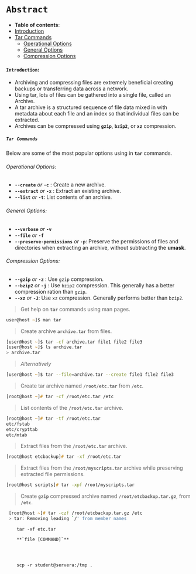# **`Abstract`**



-  **Table of contents**:
  - [Introduction](#introduction)
  - [Tar Commands](#tar-commands)
  	- [Operational Options](#operational-options)
  	- [General Options](#general-options)
  	- [Compression Options](#compression-options)


#### **`Introduction`**:

- Archiving and compressing files are extremely beneficial creating backups or transferring data across a network.
-  Using tar, lots of files can be gathered into a single file, called an Archive. 
- A tar archive is a structured sequence of file data mixed in with metadata about each file and an index so that individual files can be extracted. 
- Archives can be compressed using **`gzip`**, **`bzip2`**, or **`xz`** compression.

##### **`Tar Commands`**
Below are some of the most popular options using in **`tar`** commands.

###### Operational Options:
- **`--create`** *or* **`-c`** : Create a new archive.
- **`--extract`** *or* **`-x`** : Extract an existing archive.
- **`--list`** *or* **`-t`**: List contents of an archive.

###### General Options:
- **`--verbose`** *or* **`-v`** 
- **`--file`** *or* **`-f`** 
- **`--preserve-permissions`** *or* **`-p`**: Preserve the permissions of files and directories when extracting an archive, without subtracting the **umask**.

###### Compression Options:
- **`--gzip`** *or* **`-z`** : Use `gzip` compression.
- **`--bzip2`** *or* **`-j`** : Use `bzip2` compression. This generally has a better compression ration than `gzip`.
- **`--xz`** *or* **`-J`**: Use `xz` compression. Generally performs better than `bzip2`.

> Get help on **`tar`** commands using man pages.

```zsh
user@host ~]$ man tar 
```
> Create archive **`archive.tar`** from files.

```zsh
[user@host ~]$ tar -cf archive.tar file1 file2 file3 
[user@host ~]$ ls archive.tar
> archive.tar
```
> *Alternatively*

```zsh
[user@host ~]$ tar --file=archive.tar --create file1 file2 file3
```
> Create tar archive named **`/root/etc.tar`** from **`/etc`**.

```zsh
[root@host ~]# tar -cf /root/etc.tar /etc 
```
> List contents of the **`/root/etc.tar`** archive.

```zsh
[root@host ~]# tar -tf /root/etc.tar 
etc/fstab
etc/crypttab
etc/mtab
```

> Extract files from the **`/root/etc.tar`** archive.

```zsh
[root@host etcbackup]# tar -xf /root/etc.tar
```
> Extract files from the **`/root/myscripts.tar`** archive while preserving extracted file permissions.

```zsh
[root@host scripts]# tar -xpf /root/myscripts.tar
```
> Create **`gzip`** compressed archive named **`/root/etcbackup.tar.gz`**, from **`/etc`**.

```zsh
 [root@host ~]# tar -czf /root/etcbackup.tar.gz /etc 
 > tar: Removing leading `/' from member names
```


		tar -xf etc.tar

		**`file [COMMAND]`**




		scp -r student@servera:/tmp .


